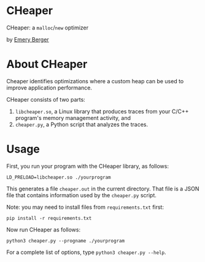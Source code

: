 # CHeaper

CHeaper: a `malloc`/`new` optimizer

by [Emery Berger](https://emeryberger.com)

# About CHeaper

Cheaper identifies optimizations where a custom heap can be used to improve application performance.

CHeaper consists of two parts:
1. `libcheaper.so`, a Linux library that produces traces from your C/C++ program's memory management activity, and
1. `cheaper.py`, a Python script that analyzes the traces.

# Usage

First, you run your program with the CHeaper library, as follows:

    LD_PRELOAD=libcheaper.so ./yourprogram

This generates a file `cheaper.out` in the current directory. That file is a JSON file that contains information used by the `cheaper.py` script.

Note: you may need to install files from `requirements.txt` first:

    pip install -r requirements.txt

Now run CHeaper as follows:

    python3 cheaper.py --progname ./yourprogram

For a complete list of options, type `python3 cheaper.py --help`.

